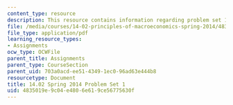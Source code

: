 ```yaml
---
content_type: resource
description: This resource contains information regarding problem set 1.
file: /media/courses/14-02-principles-of-macroeconomics-spring-2014/4835019e9c04e4806e619ce56775630f_MIT14_02S14_pset1.pdf
file_type: application/pdf
learning_resource_types:
- Assignments
ocw_type: OCWFile
parent_title: Assignments
parent_type: CourseSection
parent_uid: 703a0acd-ee51-4349-1ec0-96ad63e444b8
resourcetype: Document
title: 14.02 Spring 2014 Problem Set 1
uid: 4835019e-9c04-e480-6e61-9ce56775630f
---
```

